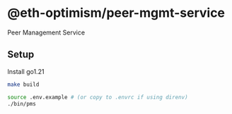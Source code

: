 # @eth-optimism/peer-mgmt-service

Peer Management Service

## Setup

Install go1.21

```bash
make build

source .env.example # (or copy to .envrc if using direnv)
./bin/pms
```
